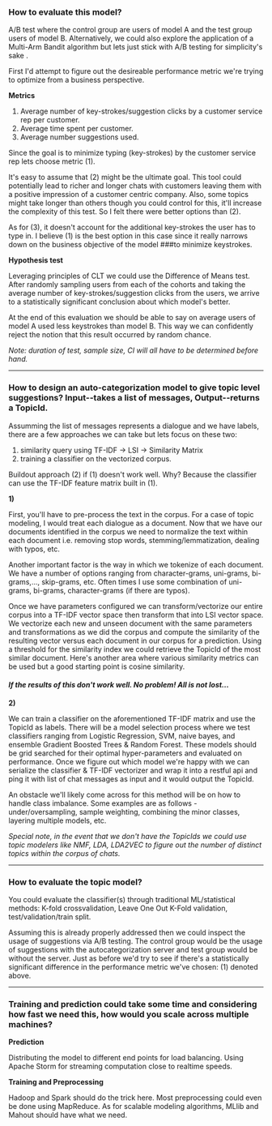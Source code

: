 ### How to evaluate this model? 

A/B test where the control group are users of model A and the test group users of model B. Alternatively, we could also explore the application of a Multi-Arm Bandit algorithm but lets just stick with A/B testing for simplicity's sake .

First I'd attempt to figure out the desireable performance metric we're trying to optimize from a business perspective.

**Metrics**
1. Average number of key-strokes/suggestion clicks by a customer service rep per customer.
1. Average time spent per customer.
1. Average number suggestions used.


Since the goal is to minimize typing (key-strokes) by the customer service rep lets choose metric (1). 

It's easy to assume that (2) might be the ultimate goal. This tool could potentially lead to richer and longer chats with customers leaving them with a positive impression of a customer centric company. Also, some topics might take longer than others though you could control for this, it'll increase the complexity of this test. So I felt there were better options than (2). 

As for (3), it doesn't account for the additional key-strokes the user has to type in. I believe (1) is the best option in this case since it really narrows down on the business objective of the model ###to minimize keystrokes.

**Hypothesis test**

Leveraging principles of CLT we could use the Difference of Means test. After randomly sampling users from each of the cohorts and taking the average number of key-strokes/suggestion clicks from the users, we arrive to a statistically significant conclusion about which model's better.


At the end of this evaluation we should be able to say on average users of model A used less keystrokes than model B. This way we can confidently reject the notion that this result occurred by random chance.

_Note: duration of test, sample size, CI will all have to be determined before hand._


---


### How to design an auto-categorization model to give topic level suggestions? Input--takes a list of messages, Output--returns a TopicId. 


Assumming the list of messages represents a dialogue and we have labels, there are a few approaches we can take but lets focus on these two:

1. similarity query using TF-IDF -> LSI -> Similarity Matrix
1. training a classifier on the vectorized corpus.

Buildout approach (2) if (1) doesn't work well. Why? Because the classifier can use the TF-IDF feature matrix built in (1).

**1)**

First, you'll have to pre-process the text in the corpus. For a case of topic modeling, I would treat each dialogue as a document. Now that we have our documents identified in the corpus we need to normalize the text within each document i.e. removing stop words, stemming/lemmatization, dealing with typos, etc. 

Another important factor is the way in which we tokenize of each document. We have a number of options ranging from character-grams, uni-grams, bi-grams,..., skip-grams, etc. Often times I use some combination of uni-grams, bi-grams, character-grams (if there are typos).

Once we have parameters configured we can transform/vectorize our entire corpus into a TF-IDF vector space then transform that into LSI vector space. We vectorize each new and unseen document with the same parameters and transformations as we did the corpus and compute the similarity of the resulting vector versus each document in our corpus for a prediction. Using a threshold for the similarity index we could retrieve the TopicId of the most similar document. Here's another area where various similarity metrics can be used but a good starting point is cosine similarity.

#### _If the results of this don't work well. No problem! All is not lost..._

**2)**

We can train a classifier on the aforementioned TF-IDF matrix and use the TopicId as labels. There will be a model selection process where we test classifiers ranging from Logistic Regression, SVM, naive bayes, and ensemble Gradient Boosted Trees & Random Forest. These models should be grid searched for their optimal hyper-parameters and evaluated on performance. Once we figure out which model we're happy with we can serialize the classifier & TF-IDF vectorizer and wrap it into a restful api and ping it with list of chat messages as input and it would output the TopicId. 

An obstacle we'll likely come across for this method will be on how to handle class imbalance. Some examples are as follows - under/oversampling, sample weighting, combining the minor classes, layering multiple models, etc.


_Special note, in the event that we don't have the TopicIds we could use topic modelers like NMF, LDA, LDA2VEC to figure out the number of distinct topics within the corpus of chats._


---


### How to evaluate the topic model?

You could evaluate the classifier(s) through traditional ML/statistical methods: K-fold crossvalidation, Leave One Out K-Fold validation, test/validation/train split. 

Assuming this is already properly addressed then we could inspect the usage of suggestions via A/B testing. The control group would be the usage of suggestions with the autocategorization server and test group would be without the server. Just as before we'd try to see if there's a statistically significant difference in the performance metric we've chosen: (1) denoted above. 


---


### Training and prediction could take some time and considering how fast we need this, how would you scale across multiple machines?

**Prediction**

Distributing the model to different end points for load balancing. Using Apache Storm for streaming computation close to realtime speeds. 

**Training and Preprocessing**

Hadoop and Spark should do the trick here. Most preprocessing could even be done using MapReduce. As for scalable modeling algorithms, MLlib and Mahout should have what we need.
